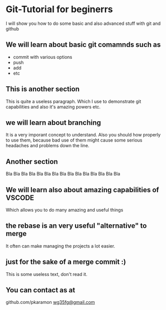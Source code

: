 # Git-Tutorial for beginerrs
I will show you how to do some basic and also advanced stuff with 
git and github

## We will learn about basic git comamnds such as
* commit with various options
* push
* add
* etc

## This is another section
This is quite a useless paragraph.
Which I use to demonstrate git capabilities and also
it's amazing powers etc.

## we will learn about branching
It is a very imporant concept to understand.
Also you should how properly to use them, because bad
use of them might cause some serious headaches and problems
down the line.

## Another section
Bla Bla Bla Bla Bla Bla Bla Bla Bla Bla Bla Bla Bla Bla Bla 


## We will learn also about amazing capabilities of VSCODE
Which allows you to do many amazing and useful things

## the rebase is an very useful "alternative" to merge
It often can make managing the projects a lot easier.

## just for the sake of a merge commit :)
This is some useless text, don't read it.

## You can contact as at
github.com/pkaramon wg35fg@gmail.com